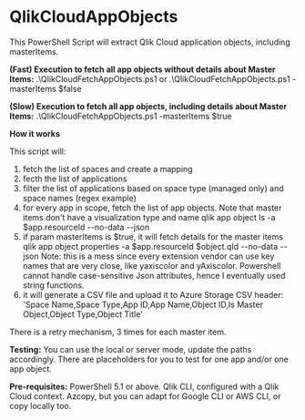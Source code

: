 # QlikCloudAppObjects
This PowerShell Script will extract Qlik Cloud application objects, including masterItems.

**(Fast) Execution to fetch all app objects without details about Master Items:**
.\QlikCloudFetchAppObjects.ps1 or .\QlikCloudFetchAppObjects.ps1 -masterItems $false

**(Slow) Execution to fetch all app objects, including details about Master Items:**
.\QlikCloudFetchAppObjects.ps1 -masterItems $true

**How it works**

This script will:
1. fetch the list of spaces and create a mapping
2. fecth the list of applications
3. filter the list of applications based on space type (managed only) and space names (regex example)
4. for every app in scope, fetch the list of app objects. Note that master items don't have a visualization type and name
   qlik app object ls -a $app.resourceId --no-data --json
5. if param masterItems is $true, it will fetch details for the master items
   qlik app object properties -a $app.resourceId $object.qId --no-data --json
   Note: this is a mess since every extension vendor can use key names that are very close, like yaxiscolor and yAxiscolor. Powershell cannot handle case-sensitive Json attributes, hence I eventually used string functions. 
6. it will generate a CSV file and upload it to Azure Storage
   CSV header: 'Space Name,Space Type,App ID,App Name,Object ID,Is Master Object,Object Type,Object Title'

There is a retry mechanism, 3 times for each master item.

**Testing:**
You can use the local or server mode, update the paths accordingly.
There are placeholders for you to test for one app and/or one app object.

**Pre-requisites:**
PowerShell 5.1 or above.
Qlik CLI, configured with a Qlik Cloud context.
Azcopy, but you can adapt for Google CLI or AWS CLI, or copy locally too.
